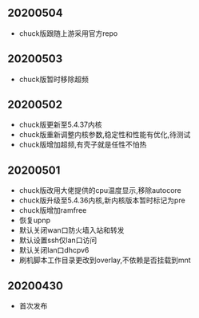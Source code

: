 ## 20200504
* chuck版跟随上游采用官方repo

## 20200503
* chuck版暂时移除超频

## 20200502
* chuck版更新至5.4.37内核
* chuck版重新调整内核参数,稳定性和性能有优化,待测试
* chuck版增加超频,有壳子就是任性不怕热

## 20200501
* chuck版改用大佬提供的cpu温度显示,移除autocore
* chuck版升级至5.4.36内核,新内核版本暂时标记为pre
* chuck版增加ramfree
* 恢复upnp
* 默认关闭wan口防火墙入站和转发
* 默认设置ssh仅lan口访问
* 默认关闭lan口dhcpv6
* 刷机脚本工作目录更改到overlay,不依赖是否挂载到mnt

## 20200430
* 首次发布
